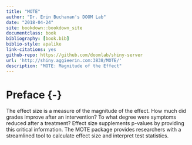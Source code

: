 ```yaml
--- 
title: "MOTE"
author: "Dr. Erin Buchanan's DOOM Lab"
date: "2018-04-24"
site: bookdown::bookdown_site
documentclass: book
bibliography: [book.bib]
biblio-style: apalike
link-citations: yes
github-repo: https://github.com/doomlab/shiny-server
url: 'http://shiny.aggieerin.com:3838/MOTE/'
description: "MOTE: Magnitude of the Effect"
---
```


# Preface {-}

The effect size is a measure of the magnitude of the effect. How much did grades improve after an intervention? To what degree were symptoms reduced after a treatment? Effect size supplements p-values by providing this critical information. The MOTE package provides researchers with a streamlined tool to calculate effect size and interpret test statistics. 
